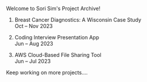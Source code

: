 Welcome to Sori Sim's Project Archive!

1. Breast Cancer Diagnostics: A Wisconsin Case Study	
Oct – Nov 2023

2. Coding Interview Presentation App 					                 
Jun –  Aug 2023

3. AWS Cloud-Based File Sharing Tool 					                  
Jun –  Jul 2023

Keep working on more projects....